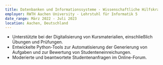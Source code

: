 ```yaml
---
title: Datenbanken und Informationssysteme - Wissenschaftliche Hilfskraft
employer: RWTH Aachen University - Lehrstuhl für Informatik 5
date_range: März 2022 - Juli 2023
location: Aachen, Deutschland
---
```

 - Unterstützte bei der Digitalisierung von Kursmaterialien, einschließlich Übungen und Prüfungen.
 - Entwickelte Python-Tools zur Automatisierung der Generierung von Aufgaben und zur Bewertung von Studenteneinreichungen.
 - Moderierte und beantwortete Studentenanfragen im Online-Forum.
